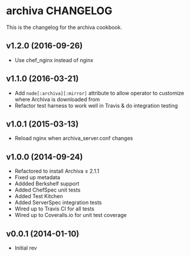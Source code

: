 archiva CHANGELOG
======================
This is the changelog for the archiva cookbook.

v1.2.0 (2016-09-26)
-------------------
* Use chef_nginx instead of nginx

v1.1.0 (2016-03-21)
-------------------
* Add `node[:archiva][:mirror]` attribute to allow operator to customize where Archiva is downloaded from
* Refactor test harness to work well in Travis & do integration testing

v1.0.1 (2015-03-13)
-------------------
* Reload nginx when archiva_server.conf changes

v1.0.0 (2014-09-24)
-------------------
* Refactored to install Archiva ≥ 2.1.1
* Fixed up metadata
* Addded Berkshelf support
* Added ChefSpec unit tests
* Added Test Kitchen
* Added ServerSpec integration tests
* Wired up to Travis CI for all tests
* Wired up to Coveralls.io for unit test coverage

v0.0.1 (2014-01-10)
-------------------
* Initial rev
